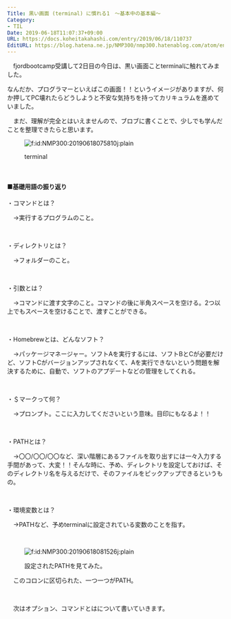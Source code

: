 ```yaml
---
Title: 黒い画面 (terminal) に慣れる1　〜基本中の基本編〜
Category:
- TIL
Date: 2019-06-18T11:07:37+09:00
URL: https://docs.koheitakahashi.com/entry/2019/06/18/110737
EditURL: https://blog.hatena.ne.jp/NMP300/nmp300.hatenablog.com/atom/entry/17680117127202382774
---
```


<p>　fjordbootcamp受講して2日目の今日は、黒い画面ことterminalに触れてみました。</p>
<p>なんだか、プログラマーといえばこの画面！！というイメージがありますが、何か押してPC壊れたらどうしようと不安な気持ちを持ってカリキュラムを進めていました。</p>
<p>　まだ、理解が完全とはいえませんので、ブロブに書くことで、少しでも学んだことを整理できたらと思います。</p>
<figure class="figure-image figure-image-fotolife mceNonEditable" title="terminal">
<p><img class="hatena-fotolife" title="f:id:NMP300:20190618075810j:plain" src="https://cdn-ak.f.st-hatena.com/images/fotolife/N/NMP300/20190618/20190618075810.jpg" alt="f:id:NMP300:20190618075810j:plain" /></p>
<figcaption>terminal</figcaption>
</figure>
<p> </p>
<h4>■基礎用語の振り返り</h4>
<p>・コマンドとは？</p>
<p>　→実行するプログラムのこと。</p>
<p> </p>
<p>・ディレクトリとは？</p>
<p>　→フォルダーのこと。</p>
<p> </p>
<p>・引数とは？</p>
<p>　→コマンドに渡す文字のこと。コマンドの後に半角スペースを空ける。2つ以上でもスペースを空けることで、渡すことができる。</p>
<p> </p>
<p>・Homebrewとは、どんなソフト？</p>
<p>　→パッケージマネージャー。ソフトAを実行するには、ソフトBとCが必要だけど、ソフトCがバージョンアップされなくて、Aを実行できないという問題を解決するために、自動で、ソフトのアプデートなどの管理をしてくれる。</p>
<p> </p>
<p>・＄マークって何？</p>
<p>　→プロンプト。ここに入力してくださいという意味。目印にもなるよ！！</p>
<p> </p>
<p>・PATHとは？</p>
<p>　→〇〇/〇〇/〇〇など、深い階層にあるファイルを取り出すには一々入力する手間があって、大変！！そんな時に、予め、ディレクトリを設定しておけば、そのディレクトリ名を与えるだけで、そのファイルをピックアップできるというもの。</p>
<p> </p>
<p>・環境変数とは？</p>
<p>　→PATHなど、予めterminalに設定されている変数のことを指す。</p>
<p> </p>
<figure class="figure-image figure-image-fotolife mceNonEditable" title="設定されたPATHを見てみた。">
<p><img class="hatena-fotolife" title="f:id:NMP300:20190618081526j:plain" src="https://cdn-ak.f.st-hatena.com/images/fotolife/N/NMP300/20190618/20190618081526.jpg" alt="f:id:NMP300:20190618081526j:plain" /></p>
<figcaption>設定されたPATHを見てみた。</figcaption>
</figure>
<p>　このコロンに区切られた、一つ一つがPATH。</p>
<p> </p>
<p>　次はオプション、コマンドとはについて書いていきます。</p>
<p> </p>
<p> </p>
